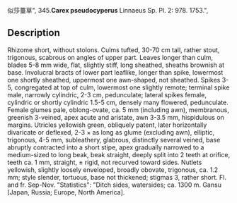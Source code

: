 似莎薹草",
345.**Carex pseudocyperus** Linnaeus Sp. Pl. 2: 978. 1753.",

## Description
Rhizome short, without stolons. Culms tufted, 30-70 cm tall, rather stout, trigonous, scabrous on angles of upper part. Leaves longer than culm, blades 5-8 mm wide, flat, slightly stiff, long sheathed, sheaths brownish at base. Involucral bracts of lower part leaflike, longer than spike, lowermost one shortly sheathed, uppermost one awn-shaped, not sheathed. Spikes 3-5, congregated at top of culm, lowermost one slightly remote; terminal spike male, narrowly cylindric, 2-3 cm, pedunculate; lateral spikes female, cylindric or shortly cylindric 1.5-5 cm, densely many flowered, pedunculate. Female glumes pale, oblong-ovate, ca. 5 mm (including awn), membranous, greenish 3-veined, apex acute and aristate, awn 3-3.5 mm, hispidulous on margins. Utricles yellowish green, obliquely patent, later horizontally divaricate or deflexed, 2-3 × as long as glume (excluding awn), elliptic, trigonous, 4-5 mm, subleathery, glabrous, distinctly several veined, base abruptly contracted into a short stipe, apex gradually narrowed to a medium-sized to long beak, beak straight, deeply split into 2 teeth at orifice, teeth ca. 1 mm, straight, ± rigid, not recurved toward sides. Nutlets yellowish, slightly loosely enveloped, broadly obovate, trigonous, ca. 1.2 mm; style slender, tortuous, base not thickened; stigmas 3, rather short. Fl. and fr. Sep-Nov.
  "Statistics": "Ditch sides, watersides; ca. 1300 m. Gansu [Japan, Russia; Europe, North America].
